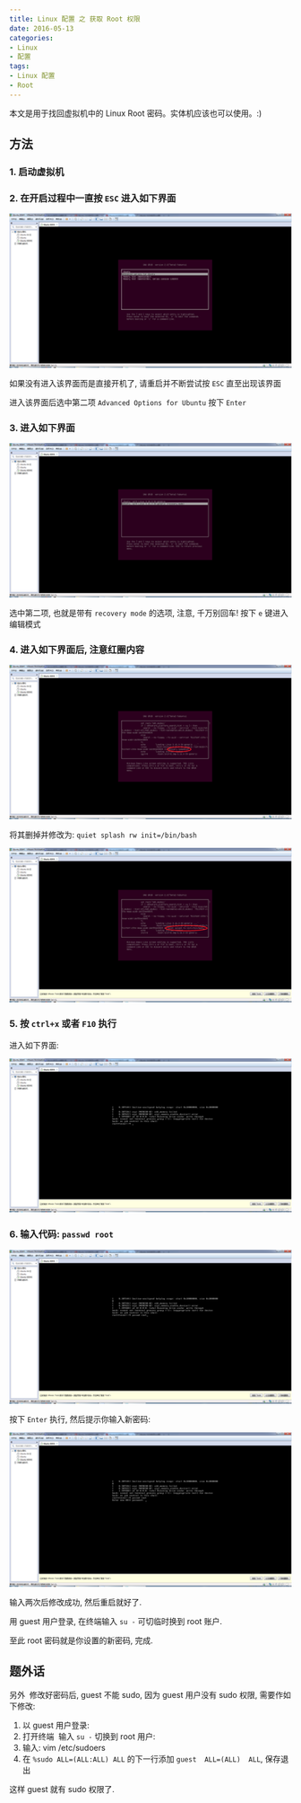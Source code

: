 ```yaml
---
title: Linux 配置 之 获取 Root 权限
date: 2016-05-13
categories:
- Linux
- 配置
tags:
- Linux 配置
- Root
---
```


本文是用于找回虚拟机中的 Linux Root 密码。实体机应该也可以使用。:)

<!-- more -->

## 方法

### 1. 启动虚拟机

### 2. 在开启过程中一直按 `ESC` 进入如下界面

![img](../images/Obtain-Root-Permission/1.png)

如果没有进入该界面而是直接开机了, 请重启并不断尝试按 `ESC` 直至出现该界面

进入该界面后选中第二项 `Advanced Options for Ubuntu` 按下 `Enter`

### 3. 进入如下界面

![img](../images/Obtain-Root-Permission/2.png)

选中第二项, 也就是带有 `recovery mode` 的选项, 注意, 千万别回车! 按下 `e` 键进入编辑模式

### 4. 进入如下界面后, 注意红圈内容

![img](../images/Obtain-Root-Permission/3.png)

将其删掉并修改为: `quiet splash rw init=/bin/bash`

![img](../images/Obtain-Root-Permission/4.png)

### 5. 按 `ctrl+x` 或者 `F10` 执行

进入如下界面:

![img](../images/Obtain-Root-Permission/5.png)

### 6. 输入代码: `passwd root`

![img](../images/Obtain-Root-Permission/6.png)

按下 `Enter` 执行, 然后提示你输入新密码:

![img](../images/Obtain-Root-Permission/7.png)

输入两次后修改成功, 然后重启就好了.

用 guest 用户登录, 在终端输入 `su -` 可切临时换到 root 账户.

至此 root 密码就是你设置的新密码, 完成.

## 题外话

另外  修改好密码后, guest 不能 sudo, 因为 guest 用户没有 sudo 权限, 需要作如下修改:

1. 以 guest 用户登录:
1. 打开终端  输入 `su -` 切换到 root 用户:
1. 输入: vim /etc/sudoers
1. 在 `%sudo ALL=(ALL:ALL) ALL` 的下一行添加 `guest  ALL=(ALL)  ALL`, 保存退出

这样 guest 就有 sudo 权限了.
